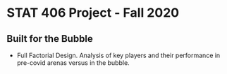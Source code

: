 # STAT 406 Project - Fall 2020
## Built for the Bubble
* Full Factorial Design. Analysis of key players and their performance in pre-covid arenas versus in the bubble.
